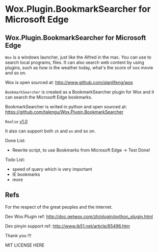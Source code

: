 Wox.Plugin.BookmarkSearcher for Microsoft Edge
============================

## Wox.Plugin.BookmarkSearcher for Microsoft Edge

`Wox` is a windows launcher, just like the Alfred in the mac. You can use to search local programs, files. It can also search web content by using plugins, such as how is the weather today, what's the score of xxx movie and so on.

Wox is open sourced at: http://www.github.com/qianlifeng/wox

`BookmarkSearcher` is created as a BookmarkSearcher plugin for Wox and it can search the Microsoft Edge bookmarks.

BookmarkSearcher is writed in python and open sourced at: https://github.com/talengu/Wox.Plugin.BookmarkSearcher


`Realse` [v1.0](https://github.com/talengu/Wox.Plugin.BookmarkSearcher/releases)


It also can support both `zh` and `en` and so on.

Done List:
- Rewrite script, to use Bookmarks from Microsoft Edge -> Test Done!  

Todo List:
-  speed of query which is very important
-  IE bookmarks
-  more


## Refs
For the respect of the great peoples and the internet.

Dev Wox.Plugin ref: http://doc.getwox.com/zh/plugin/python_plugin.html  


Dev pinyin support ref: http://www.jb51.net/article/65496.htm

Thank you !!!

MIT LICENSE HERE
